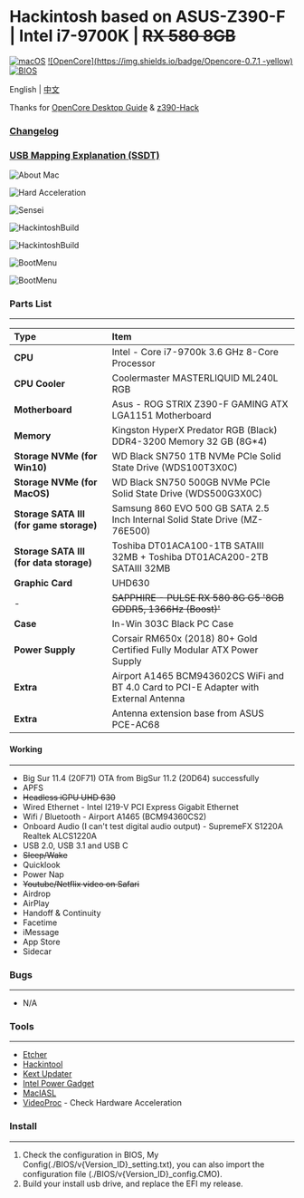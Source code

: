 # Hackintosh based on ASUS-Z390-F | Intel i7-9700K | ~~RX 580 8GB~~
[![macOS](https://img.shields.io/badge/macOS-11.4-orange)](https://www.apple.com/macos/catalina/)
[![OpenCore](https://img.shields.io/badge/Opencore-0.7.1 -yellow)](https://github.com/acidanthera/OpenCorePkg)
[![BIOS](https://img.shields.io/badge/BIOS-v1502-brightgreen)](https://www.asus.com/tw/Motherboards/ROG-STRIX-Z390-F-GAMING/HelpDesk_BIOS/)

English | [中文](./README_cht.md)

Thanks for [OpenCore Desktop Guide](https://dortania.github.io/OpenCore-Install-Guide/config.plist/coffee-lake.html) & [z390-Hack](https://github.com/leto1210/z390-Hack)

### [Changelog](./changelog.md)

### [USB Mapping Explanation (SSDT)](./USB_Mapping.md)

![About Mac](./Images/AboutMac_11.4.png)

![Hard Acceleration](./Images/VideoProc_11.4.png)

![Sensei](./Images/Sensei_11.4.png)

![HackintoshBuild](./Images/HackintoshBuild_11.4-1.png)

![HackintoshBuild](./Images/HackintoshBuild_11.4-2.png)

![BootMenu](./Images/BootMenu-1.png)

![BootMenu](./Images/BootMenu-2.png)

### Parts List
---
Type|Item
:----|:----
**CPU** | Intel - Core i7-9700k 3.6 GHz 8-Core Processor
**CPU Cooler** | Coolermaster MASTERLIQUID ML240L RGB
**Motherboard** | Asus - ROG STRIX Z390-F GAMING ATX LGA1151 Motherboard
**Memory** | Kingston HyperX Predator RGB (Black) DDR4-3200 Memory 32 GB (8G*4)
**Storage NVMe (for Win10)** | WD Black SN750 1TB NVMe PCIe Solid State Drive (WDS100T3X0C) 
**Storage NVMe (for MacOS)** | WD Black SN750 500GB NVMe PCIe Solid State Drive (WDS500G3X0C) 
**Storage SATA III (for game storage)** | Samsung 860 EVO 500 GB SATA 2.5 Inch Internal Solid State Drive (MZ-76E500) 
**Storage SATA III (for data storage)** | Toshiba DT01ACA100-1TB SATAIII 32MB + Toshiba DT01ACA200-2TB SATAIII 32MB
**Graphic Card** | UHD630
-|~~SAPPHIRE - PULSE RX 580 8G G5 '8GB GDDR5, 1366Hz (Boost)'~~
**Case** | In-Win 303C Black PC Case
**Power Supply** | Corsair RM650x (2018) 80+ Gold Certified Fully Modular ATX Power Supply
**Extra** | Airport A1465 BCM943602CS WiFi and BT 4.0 Card to PCI-E Adapter with External Antenna
**Extra** | Antenna extension base from ASUS PCE-AC68

#### Working
---
* Big Sur 11.4 (20F71) OTA from BigSur 11.2 (20D64) successfully
* APFS
* ~~Headless iGPU UHD 630~~
* Wired Ethernet - Intel I219-V PCI Express Gigabit Ethernet
* Wifi / Bluetooth - Airport A1465 (BCM94360CS2)
* Onboard Audio (I can't test digital audio output) - SupremeFX S1220A Realtek ALCS1220A
* USB 2.0, USB 3.1 and USB C
* ~~Sleep/Wake~~
* Quicklook
* Power Nap
* ~~Youtube/Netflix video on Safari~~
* Airdrop
* AirPlay
* Handoff & Continuity
* Facetime
* iMessage
* App Store
* Sidecar

### Bugs
---
* N/A

### Tools
---
* [Etcher](https://www.balena.io/etcher/)
* [Hackintool](http://headsoft.com.au/download/mac/Hackintool.zip)
* [Kext Updater](https://www.kextupdater.de/)
* [Intel Power Gadget](https://software.intel.com/en-us/articles/intel-power-gadget)
* [MacIASL](http://sourceforge.net/projects/maciasl)
* [VideoProc](https://www.videoproc.com/) - Check Hardware Acceleration

### Install
---
1. Check the configuration in BIOS, My Config(./BIOS/v{Version_ID}_setting.txt), 
   you can also import the configuration file (./BIOS/v{Version_ID}_config.CMO).
2. Build your install usb drive, and replace the EFI my release.
